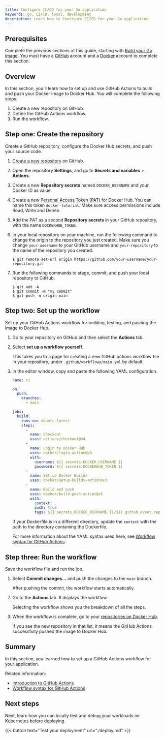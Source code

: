 ```yaml
---
title: Configure CI/CD for your Go application
keywords: go, CI/CD, local, development
description: Learn how to Configure CI/CD for your Go application
---
```


## Prerequisites

Complete the previous sections of this guide, starting with [Build your Go image](build-images.md). You must have a [GitHub](https://github.com/signup) account and a [Docker](https://hub.docker.com/signup) account to complete this section.

## Overview

In this section, you'll learn how to set up and use GitHub Actions to build and push your Docker image to Docker Hub. You will complete the following steps:

1. Create a new repository on GitHub.
2. Define the GitHub Actions workflow.
3. Run the workflow.

## Step one: Create the repository

Create a GitHub repository, configure the Docker Hub secrets, and push your source code.

1. [Create a new repository](https://github.com/new) on GitHub.

2. Open the repository **Settings**, and go to **Secrets and variables** >
   **Actions**.

3. Create a new **Repository secrets** named `DOCKER_USERNAME` and your Docker ID as value.

4. Create a new [Personal Access Token (PAT)](../../security/for-developers/access-tokens.md/#create-an-access-token) for Docker Hub. You can name this token `docker-tutorial`. Make sure access permissions include Read, Write and Delete.

5. Add the PAT as a second **Repository secrets** in your GitHub repository, with the name
   `DOCKERHUB_TOKEN`.

6. In your local repository on your machine, run the following command to change
   the origin to the repository you just created. Make sure you change
   `your-username` to your GitHub username and `your-repository` to the name of
   the repository you created.

   ```console
   $ git remote set-url origin https://github.com/your-username/your-repository.git
   ```

7. Run the following commands to stage, commit, and push your local repository to GitHub.

   ```console
   $ git add -A
   $ git commit -m "my commit"
   $ git push -u origin main
   ```

## Step two: Set up the workflow

Set up your GitHub Actions workflow for building, testing, and pushing the image
to Docker Hub.

1. Go to your repository on GitHub and then select the **Actions** tab.

2. Select **set up a workflow yourself**.

   This takes you to a page for creating a new GitHub actions workflow file in
   your repository, under `.github/workflows/main.yml` by default.

3. In the editor window, copy and paste the following YAML configuration.

   ```yaml
   name: ci
   
   on:
     push:
       branches:
         - main
   
   jobs:
     build:
       runs-on: ubuntu-latest
       steps:
         -
           name: Checkout
           uses: actions/checkout@v4
         -
           name: Login to Docker Hub
           uses: docker/login-action@v3
           with:
             username: ${{ secrets.DOCKER_USERNAME }}
             password: ${{ secrets.DOCKERHUB_TOKEN }}
         -
           name: Set up Docker Buildx
           uses: docker/setup-buildx-action@v3
         -
           name: Build and push
           uses: docker/build-push-action@v5
           with:
             context: .
             push: true
             tags: ${{ secrets.DOCKER_USERNAME }}/${{ github.event.repository.name }}:latest
   ```

   If your Dockerfile is in a different directory, update the `context` with the path to the directory containing the Dockerfile. 

   For more information about the YAML syntax used here, see [Workflow syntax for GitHub Actions](https://docs.github.com/en/actions/using-workflows/workflow-syntax-for-github-actions).

## Step three: Run the workflow

Save the workflow file and run the job.

1. Select **Commit changes...** and push the changes to the `main` branch.

   After pushing the commit, the workflow starts automatically.

2. Go to the **Actions** tab. It displays the workflow.

   Selecting the workflow shows you the breakdown of all the steps.

3. When the workflow is complete, go to your
   [repositories on Docker Hub](https://hub.docker.com/repositories).

   If you see the new repository in that list, it means the GitHub Actions
   successfully pushed the image to Docker Hub.

## Summary

In this section, you learned how to set up a GitHub Actions workflow for your application.

Related information:
 - [Introduction to GitHub Actions](../../build/ci/github-actions/index.md)
 - [Workflow syntax for GitHub Actions](https://docs.github.com/en/actions/using-workflows/workflow-syntax-for-github-actions)

## Next steps

Next, learn how you can locally test and debug your workloads on Kubernetes before deploying.

{{< button text="Test your deployment" url="./deploy.md" >}}